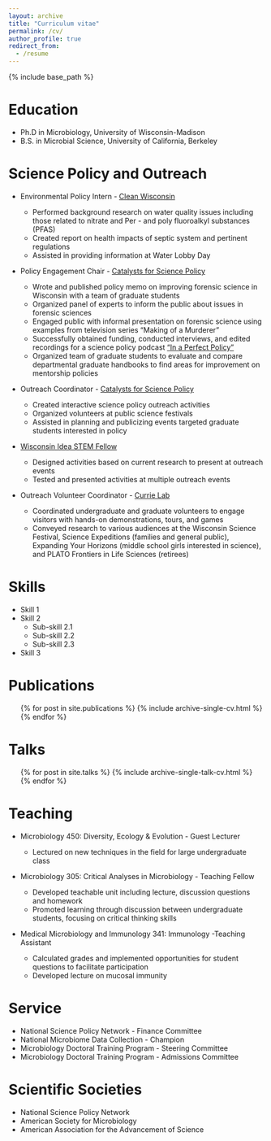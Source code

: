 ```yaml
---
layout: archive
title: "Curriculum vitae"
permalink: /cv/
author_profile: true
redirect_from:
  - /resume
---
```


{% include base_path %}

Education
======
* Ph.D in Microbiology, University of Wisconsin-Madison
* B.S. in Microbial Science, University of California, Berkeley

Science Policy and Outreach
======
* Environmental Policy Intern - [Clean Wisconsin](https://www.cleanwisconsin.org/)
  * Performed background research on water quality issues including those related to nitrate and Per - and poly fluoroalkyl substances (PFAS)
  * Created report on health impacts of septic system and pertinent regulations
  * Assisted in providing information at Water Lobby Day


* Policy Engagement Chair - [Catalysts for Science Policy](https://casp.wisc.edu/)
  * Wrote and published policy memo on improving forensic science in Wisconsin with a team of graduate students
  * Organized panel of experts to inform the public about issues in forensic sciences
  * Engaged public with informal presentation on forensic science using examples from television series “Making of a Murderer”
  * Successfully obtained funding, conducted interviews, and edited recordings for a science policy podcast [“In a Perfect Policy”](https://casp.wisc.edu/podcast/)
  * Organized team of graduate students to evaluate and compare departmental graduate handbooks to find areas for improvement on mentorship policies
  
* Outreach Coordinator - [Catalysts for Science Policy](https://casp.wisc.edu/)                                                                  
  * Created interactive science policy outreach activities 
  * Organized volunteers at public science festivals    
  * Assisted in planning and publicizing events targeted graduate students interested in policy

* [Wisconsin Idea STEM Fellow](https://broaderimpacts.wisc.edu/wisconsin-idea-stem-fellows-home-mockup/)                                  
  * Designed activities based on current research to present at outreach events
  * Tested and presented activities at multiple outreach events

* Outreach Volunteer Coordinator - [Currie Lab](https://currielab.wisc.edu/index.php)                          
  * Coordinated undergraduate and graduate volunteers to engage visitors with hands-on demonstrations, tours, and games 
  * Conveyed research to various audiences at the Wisconsin Science Festival, Science Expeditions (families and general public), Expanding Your Horizons (middle school girls    interested in science), and PLATO Frontiers in Life Sciences (retirees) 


  
Skills
======
* Skill 1
* Skill 2
  * Sub-skill 2.1
  * Sub-skill 2.2
  * Sub-skill 2.3
* Skill 3

Publications
======
  <ul>{% for post in site.publications %}
    {% include archive-single-cv.html %}
  {% endfor %}</ul>
  
Talks
======
  <ul>{% for post in site.talks %}
    {% include archive-single-talk-cv.html %}
  {% endfor %}</ul>
  
Teaching
======

 * Microbiology 450: Diversity, Ecology & Evolution - Guest Lecturer                      
   * Lectured on new techniques in the field for large undergraduate class

 * Microbiology 305: Critical Analyses in Microbiology - Teaching Fellow        
   * Developed teachable unit including lecture, discussion questions and homework
   * Promoted learning through discussion between undergraduate students, focusing on critical thinking skills

 * Medical Microbiology and Immunology 341: Immunology -Teaching Assistant       
   * Calculated grades and implemented opportunities for student questions to facilitate participation
   * Developed lecture on mucosal immunity

 <!-- (<ul>{% for post in site.teaching %}) -- >
 <!--  ({% include archive-single-cv.html %}) -->
 <!-- ({% endfor %}</ul>) -->
  
Service
======
* National Science Policy Network - Finance Committee
* National Microbiome Data Collection - Champion
* Microbiology Doctoral Training Program - Steering Committee
* Microbiology Doctoral Training Program - Admissions Committee

Scientific Societies
======
* National Science Policy Network
* American Society for Microbiology
* American Association for the Advancement of Science
